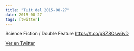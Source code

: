 ```yaml
---
title: "Tuit del 2015-08-27"
date: 2015-08-27
tags: [twitter]
---
```


Science Fiction / Double Feature https://t.co/gSZ8Osw6vD



[Ver en Twitter](https://twitter.com/i/web/status/636798099965480960)
